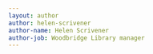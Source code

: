 ```yaml
---
layout: author
author: helen-scrivener
author-name: Helen Scrivener
author-job: Woodbridge Library manager
---
```

